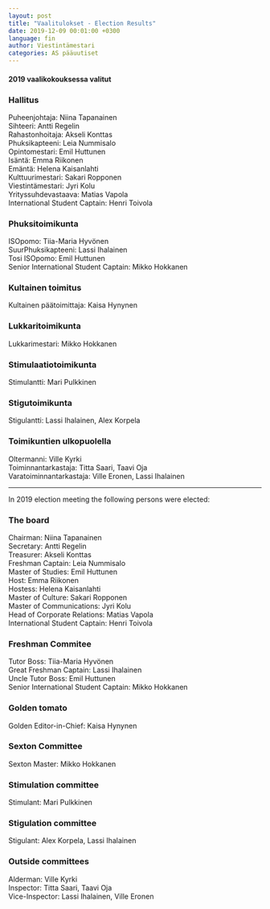 ```yaml
---
layout: post
title: "Vaalitulokset - Election Results"
date: 2019-12-09 00:01:00 +0300
language: fin
author: Viestintämestari
categories: AS pääuutiset
---
```


#### 2019 vaalikokouksessa valitut

### Hallitus

Puheenjohtaja: Niina Tapanainen  
Sihteeri: Antti Regelin  
Rahastonhoitaja: Akseli Konttas  
Phuksikapteeni: Leia Nummisalo  
Opintomestari: Emil Huttunen  
Isäntä: Emma Riikonen  
Emäntä: Helena Kaisanlahti  
Kulttuurimestari: Sakari Ropponen  
Viestintämestari: Jyri Kolu  
Yrityssuhdevastaava: Matias Vapola  
International Student Captain: Henri Toivola

### Phuksitoimikunta

ISOpomo: Tiia-Maria Hyvönen  
SuurPhuksikapteeni: Lassi Ihalainen  
Tosi ISOpomo: Emil Huttunen  
Senior International Student Captain: Mikko Hokkanen  

### Kultainen toimitus

Kultainen päätoimittaja: Kaisa Hynynen

### Lukkaritoimikunta

Lukkarimestari: Mikko Hokkanen

### Stimulaatiotoimikunta

Stimulantti: Mari Pulkkinen

### Stigutoimikunta

Stigulantti: Lassi Ihalainen, Alex Korpela

### Toimikuntien ulkopuolella

Oltermanni: Ville Kyrki  
Toiminnantarkastaja: Titta Saari, Taavi Oja  
Varatoiminnantarkastaja: Ville Eronen, Lassi Ihalainen

---

In 2019 election meeting the following persons were elected:

### The board

Chairman: Niina Tapanainen  
Secretary: Antti Regelin  
Treasurer: Akseli Konttas  
Freshman Captain: Leia Nummisalo  
Master of Studies: Emil Huttunen  
Host: Emma Riikonen  
Hostess: Helena Kaisanlahti  
Master of Culture: Sakari Ropponen  
Master of Communications: Jyri Kolu  
Head of Corporate Relations: Matias Vapola  
International Student Captain: Henri Toivola

### Freshman Commitee

Tutor Boss: Tiia-Maria Hyvönen  
Great Freshman Captain: Lassi Ihalainen  
Uncle Tutor Boss: Emil Huttunen  
Senior International Student Captain: Mikko Hokkanen  

### Golden tomato

Golden Editor-in-Chief: Kaisa Hynynen

### Sexton Committee

Sexton Master: Mikko Hokkanen

### Stimulation committee

Stimulant: Mari Pulkkinen

### Stigulation committee

Stigulant: Alex Korpela, Lassi Ihalainen

### Outside committees

Alderman: Ville Kyrki  
Inspector: Titta Saari, Taavi Oja  
Vice-Inspector: Lassi Ihalainen, Ville Eronen
